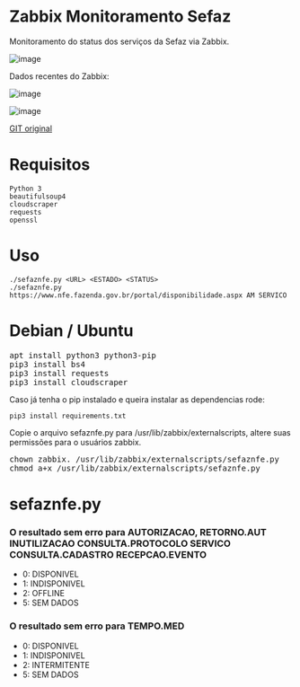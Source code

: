 # Zabbix Monitoramento Sefaz
Monitoramento do status dos serviços da Sefaz via Zabbix.

![image](https://github.com/user-attachments/assets/85db4740-54b4-46a0-8680-875c1f585515)

Dados recentes do Zabbix:

![image](https://github.com/user-attachments/assets/aaaf7e64-374b-4aef-8926-58349d91e7ea)

![image](https://github.com/user-attachments/assets/ee3bce29-42f7-4225-827f-2702d66a98c7)

[GIT original](https://github.com/everaldoscabral/Monitoramento_Sefaz)

# Requisitos
```
Python 3
beautifulsoup4
cloudscraper
requests
openssl
```

# Uso
```
./sefaznfe.py <URL> <ESTADO> <STATUS>
./sefaznfe.py https://www.nfe.fazenda.gov.br/portal/disponibilidade.aspx AM SERVICO
```

# Debian / Ubuntu
<pre>apt install python3 python3-pip
pip3 install bs4
pip3 install requests
pip3 install cloudscraper</pre>

Caso já tenha o pip instalado e queira instalar as dependencias rode:
```
pip3 install requirements.txt
```

Copie o arquivo sefaznfe.py para /usr/lib/zabbix/externalscripts, altere suas permissões para o usuários zabbix. 
<pre>
chown zabbix. /usr/lib/zabbix/externalscripts/sefaznfe.py
chmod a+x /usr/lib/zabbix/externalscripts/sefaznfe.py
</pre>

# sefaznfe.py
### O resultado sem erro para AUTORIZACAO, RETORNO.AUT INUTILIZACAO CONSULTA.PROTOCOLO SERVICO CONSULTA.CADASTRO RECEPCAO.EVENTO
- 0: DISPONIVEL
- 1: INDISPONIVEL
- 2: OFFLINE
- 5: SEM DADOS

### O resultado sem erro para TEMPO.MED
- 0: DISPONIVEL
- 1: INDISPONIVEL
- 2: INTERMITENTE
- 5: SEM DADOS
